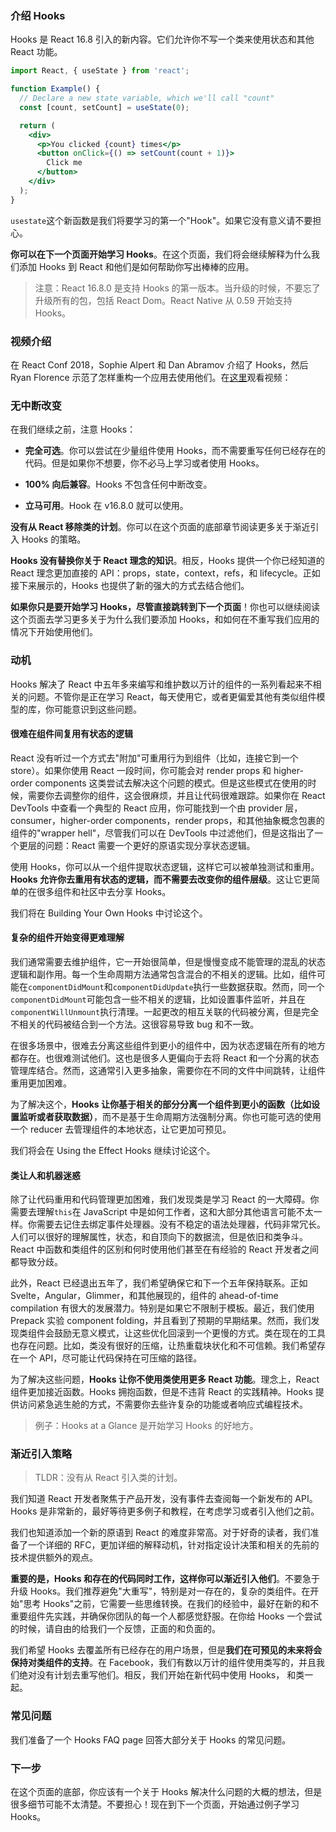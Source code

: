 ### 介绍 Hooks

Hooks 是 React 16.8 引入的新内容。它们允许你不写一个类来使用状态和其他 React 功能。

```jsx harmony
import React, { useState } from 'react';

function Example() {
  // Declare a new state variable, which we'll call "count"
  const [count, setCount] = useState(0);

  return (
    <div>
      <p>You clicked {count} times</p>
      <button onClick={() => setCount(count + 1)}>
        Click me
      </button>
    </div>
  );
}
```
`usestate`这个新函数是我们将要学习的第一个"Hook"。如果它没有意义请不要担心。

**你可以在下一个页面开始学习 Hooks**。在这个页面，我们将会继续解释为什么我们添加 Hooks 到 React 和他们是如何帮助你写出棒棒的应用。

> 注意：React 16.8.0 是支持 Hooks 的第一版本。当升级的时候，不要忘了升级所有的包，包括 React Dom。React Native 从 0.59 开始支持 Hooks。

### 视频介绍

在 React Conf 2018，Sophie Alpert 和 Dan Abramov 介绍了 Hooks，然后 Ryan Florence 示范了怎样重构一个应用去使用他们。在[这里](https://youtu.be/dpw9EHDh2bM)观看视频：

### 无中断改变

在我们继续之前，注意 Hooks：
- **完全可选**。你可以尝试在少量组件使用 Hooks，而不需要重写任何已经存在的代码。但是如果你不想要，你不必马上学习或者使用 Hooks。

- **100% 向后兼容**。Hooks 不包含任何中断改变。

- **立马可用**。Hook 在 v16.8.0 就可以使用。

**没有从 React 移除类的计划**。你可以在这个页面的底部章节阅读更多关于渐近引入 Hooks 的策略。

**Hooks 没有替换你关于 React 理念的知识**。相反，Hooks 提供一个你已经知道的 React 理念更加直接的 API：props，state，context，refs，和 lifecycle。正如接下来展示的，Hooks 也提供了新的强大的方式去结合他们。

**如果你只是要开始学习 Hooks，尽管直接跳转到下一个页面**！你也可以继续阅读这个页面去学习更多关于为什么我们要添加 Hooks，和如何在不重写我们应用的情况下开始使用他们。


### 动机

Hooks 解决了 React 中五年多来编写和维护数以万计的组件的一系列看起来不相关的问题。不管你是正在学习 React，每天使用它，或者更偏爱其他有类似组件模型的库，你可能意识到这些问题。

#### 很难在组件间复用有状态的逻辑

React 没有听过一个方式去"附加"可重用行为到组件（比如，连接它到一个 store）。如果你使用 React 一段时间，你可能会对 render props 和 higher-order components 这类尝试去解决这个问题的模式。但是这些模式在使用的时候，需要你去调整你的组件，这会很麻烦，并且让代码很难跟踪。如果你在 React DevTools 中查看一个典型的 React 应用，你可能找到一个由 provider 层，consumer，higher-order components，render props，和其他抽象概念包裹的组件的"wrapper hell"，尽管我们可以在 DevTools 中过滤他们，但是这指出了一个更层的问题：React 需要一个更好的原语实现分享状态逻辑。

使用 Hooks，你可以从一个组件提取状态逻辑，这样它可以被单独测试和重用。**Hooks 允许你去重用有状态的逻辑，而不需要去改变你的组件层级**。这让它更简单的在很多组件和社区中去分享 Hooks。

我们将在 Building Your Own Hooks 中讨论这个。

#### 复杂的组件开始变得更难理解

 我们通常需要去维护组件，它一开始很简单，但是慢慢变成不能管理的混乱的状态逻辑和副作用。每一个生命周期方法通常包含混合的不相关的逻辑。比如，组件可能在`componentDidMount`和`componentDidUpdate`执行一些数据获取。然而，同一个`componentDidMount`可能包含一些不相关的逻辑，比如设置事件监听，并且在`componentWillUnmount`执行清理。一起更改的相互关联的代码被分离，但是完全不相关的代码被结合到一个方法。这很容易导致 bug 和不一致。
 
 在很多场景中，很难去分离这些组件到更小的组件中，因为状态逻辑在所有的地方都存在。也很难测试他们。这也是很多人更偏向于去将 React 和一个分离的状态管理库结合。然而，这通常引入更多抽象，需要你在不同的文件中间跳转，让组件重用更加困难。
 
 为了解决这个，**Hooks 让你基于相关的部分分离一个组件到更小的函数（比如设置监听或者获取数据）**，而不是基于生命周期方法强制分离。你也可能可选的使用一个 reducer 去管理组件的本地状态，让它更加可预见。
 
 我们将会在 Using the Effect Hooks 继续讨论这个。
 
 #### 类让人和机器迷惑
 
 除了让代码重用和代码管理更加困难，我们发现类是学习 React 的一大障碍。你需要去理解`this`在 JavaScript 中是如何工作者，这和大部分其他语言可能不太一样。你需要去记住去绑定事件处理器。没有不稳定的语法处理器，代码非常冗长。人们可以很好的理解属性，状态，和自顶向下的数据流，但是依旧和类争斗。React 中函数和类组件的区别和何时使用他们甚至在有经验的 React 开发者之间都导致分歧。
 
 此外，React 已经退出五年了，我们希望确保它和下一个五年保持联系。正如 Svelte，Angular，Glimmer，和其他展现的，组件的 ahead-of-time compilation 有很大的发展潜力。特别是如果它不限制于模板。最近，我们使用 Prepack 实验 component folding，并且看到了预期的早期结果。然而，我们发现类组件会鼓励无意义模式，让这些优化回滚到一个更慢的方式。类在现在的工具也存在问题。比如，类没有很好的压缩，让热重载块状化和不可信赖。我们希望存在一个 API，尽可能让代码保持在可压缩的路径。
 
 为了解决这些问题，**Hooks 让你不使用类使用更多 React 功能**。理念上，React 组件更加接近函数。Hooks 拥抱函数，但是不违背 React 的实践精神。Hooks 提供访问紧急逃生舱的方式，不需要你去些许复杂的功能或者响应式编程技术。
 
 
 > 例子：Hooks at a Glance 是开始学习 Hooks 的好地方。
 
 ### 渐近引入策略
 
 > TLDR：没有从 React 引入类的计划。
 
 我们知道 React 开发者聚焦于产品开发，没有事件去查阅每一个新发布的 API。Hooks 是非常新的，最好等待更多例子和教程，在考虑学习或者引入他们之前。
 
 
我们也知道添加一个新的原语到 React 的难度非常高。对于好奇的读者，我们准备了一个详细的 RFC，更加详细的解释动机，针对指定设计决策和相关的先前的技术提供额外的观点。

**重要的是，Hooks 和存在的代码同时工作，这样你可以渐近引入他们**。不要急于升级 Hooks。我们推荐避免"大重写"，特别是对一存在的，复杂的类组件。在开始"思考 Hooks"之前，它需要一些思维转换。在我们的经验中，最好在新的和不重要组件先实践，并确保你团队的每一个人都感觉舒服。在你给 Hooks 一个尝试的时候，请自由的给我们一个反馈，正面的和负面的。

我们希望 Hooks 去覆盖所有已经存在的用户场景，但是**我们在可预见的未来将会保持对类组件的支持**。在 Facebook，我们有数以万计的组件使用类写的，并且我们绝对没有计划去重写他们。相反，我们开始在新代码中使用 Hooks， 和类一起。

### 常见问题

我们准备了一个 Hooks FAQ page 回答大部分关于 Hooks 的常见问题。

### 下一步

在这个页面的底部，你应该有一个关于 Hooks 解决什么问题的大概的想法，但是很多细节可能不太清楚。不要担心！现在到下一个页面，开始通过例子学习 Hooks。

